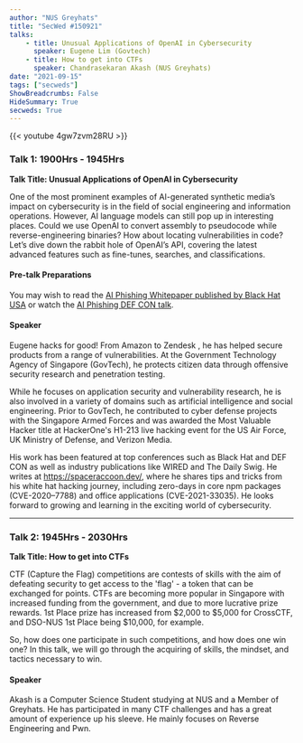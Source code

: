```yaml
---
author: "NUS Greyhats"
title: "SecWed #150921"
talks:
    - title: Unusual Applications of OpenAI in Cybersecurity
      speaker: Eugene Lim (Govtech)
    - title: How to get into CTFs
      speaker: Chandrasekaran Akash (NUS Greyhats)
date: "2021-09-15"
tags: ["secweds"]
ShowBreadcrumbs: False
HideSummary: True
secweds: True
---
```


{{< youtube 4gw7zvm28RU >}}

### Talk 1: 1900Hrs - 1945Hrs
**Talk Title: Unusual Applications of OpenAI in Cybersecurity**

One of the most prominent examples of AI-generated synthetic media’s impact on cybersecurity is in the field of social engineering and information operations. However, AI language models can still pop up in interesting places. Could we use OpenAI to convert assembly to pseudocode while reverse-engineering binaries? How about locating vulnerabilities in code? Let’s dive down the rabbit hole of OpenAI’s API, covering the latest advanced features such as fine-tunes, searches, and classifications.

#### Pre-talk Preparations

You may wish to read the [AI Phishing Whitepaper published by Black Hat USA](http://i.blackhat.com/USA21/Wednesday-Handouts/US-21-Lim-Turing-in-a-Box-wp.pdf) or watch the [AI Phishing DEF CON talk](https://www.youtube.com/watch?v=tWWhRbzhkrg).

#### Speaker

Eugene hacks for good! From Amazon to Zendesk , he has helped secure products from a range of vulnerabilities. At the Government Technology Agency of Singapore (GovTech), he protects citizen data through offensive security research and penetration testing.

While he focuses on application security and vulnerability research, he is also involved in a variety of domains such as artificial intelligence and social engineering. Prior to GovTech, he contributed to cyber defense projects with the Singapore Armed Forces and was awarded the Most Valuable Hacker title at HackerOne's H1-213 live hacking event for the US Air Force, UK Ministry of Defense, and Verizon Media.

His work has been featured at top conferences such as Black Hat and DEF CON as well as industry publications like WIRED and The Daily Swig. He writes at https://spaceraccoon.dev/, where he shares tips and tricks from his white hat hacking journey, including zero-days in core npm packages (CVE-2020–7788) and office applications (CVE-2021-33035). He looks forward to growing and learning in the exciting world of cybersecurity.

---

### Talk 2: 1945Hrs - 2030Hrs
**Talk Title: How to get into CTFs**

CTF (Capture the Flag) competitions are contests of skills with the aim of defeating security to get access to the 'flag' - a token that can be exchanged for points. CTFs are becoming more popular in Singapore with increased funding from the government, and due to more lucrative prize rewards. 1st Place prize has increased from $2,000 to $5,000 for CrossCTF, and DSO-NUS 1st Place being $10,000, for example.

So, how does one participate in such competitions, and how does one win one? In this talk, we will go through the acquiring of skills, the mindset, and tactics necessary to win.

#### Speaker

Akash is a Computer Science Student studying at NUS and a Member of Greyhats. He has participated in many CTF challenges and has a great amount of experience up his sleeve. He mainly focuses on Reverse Engineering and Pwn.

